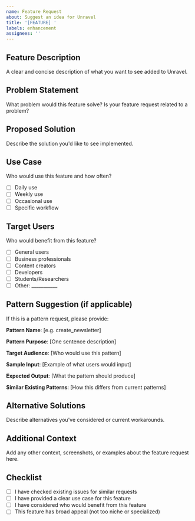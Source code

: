 ```yaml
---
name: Feature Request
about: Suggest an idea for Unravel
title: '[FEATURE] '
labels: enhancement
assignees: ''
---
```


## Feature Description
A clear and concise description of what you want to see added to Unravel.

## Problem Statement
What problem would this feature solve? Is your feature request related to a problem?

## Proposed Solution
Describe the solution you'd like to see implemented.

## Use Case
Who would use this feature and how often?
- [ ] Daily use
- [ ] Weekly use
- [ ] Occasional use
- [ ] Specific workflow

## Target Users
Who would benefit from this feature?
- [ ] General users
- [ ] Business professionals
- [ ] Content creators
- [ ] Developers
- [ ] Students/Researchers
- [ ] Other: ___________

## Pattern Suggestion (if applicable)
If this is a pattern request, please provide:

**Pattern Name**: [e.g. create_newsletter]

**Pattern Purpose**: [One sentence description]

**Target Audience**: [Who would use this pattern]

**Sample Input**: [Example of what users would input]

**Expected Output**: [What the pattern should produce]

**Similar Existing Patterns**: [How this differs from current patterns]

## Alternative Solutions
Describe alternatives you've considered or current workarounds.

## Additional Context
Add any other context, screenshots, or examples about the feature request here.

## Checklist
- [ ] I have checked existing issues for similar requests
- [ ] I have provided a clear use case for this feature
- [ ] I have considered who would benefit from this feature
- [ ] This feature has broad appeal (not too niche or specialized)